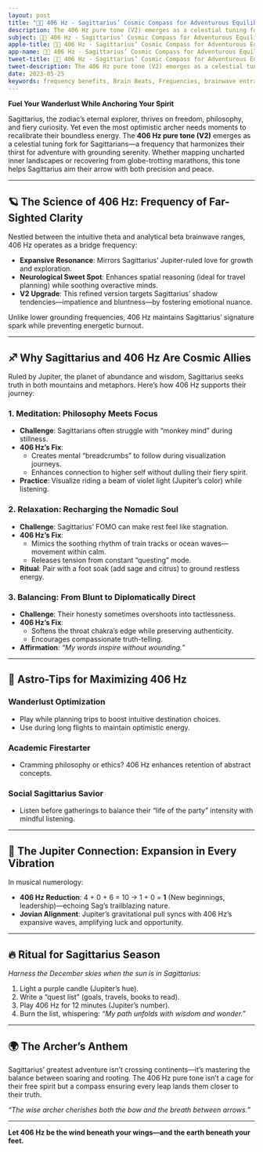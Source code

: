```yaml
---
layout: post
title: "🌌🏹 406 Hz - Sagittarius’ Cosmic Compass for Adventurous Equilibrium "
description: The 406 Hz pure tone (V2) emerges as a celestial tuning fork for Sagittarians—a frequency that harmonizes their thirst for adventure with grounding serenity.  
subject: 🌌🏹 406 Hz - Sagittarius’ Cosmic Compass for Adventurous Equilibrium 
apple-title: 🌌🏹 406 Hz - Sagittarius’ Cosmic Compass for Adventurous Equilibrium 
app-name: 🌌🏹 406 Hz - Sagittarius’ Cosmic Compass for Adventurous Equilibrium 
tweet-title: 🌌🏹 406 Hz - Sagittarius’ Cosmic Compass for Adventurous Equilibrium 
tweet-description: The 406 Hz pure tone (V2) emerges as a celestial tuning fork for Sagittarians—a frequency that harmonizes their thirst for adventure with grounding serenity.
date: 2023-05-25
keywords: frequency benefits, Brain Beats, Frequencies, brainwave entrainment, sound therapy, pure tone, 406 Hz, pure tones, Sagittarius, astrology, horoscope
---         
```


**Fuel Your Wanderlust While Anchoring Your Spirit**  

Sagittarius, the zodiac’s eternal explorer, thrives on freedom, philosophy, and fiery curiosity. Yet even the most optimistic archer needs moments to recalibrate their boundless energy. The **406 Hz pure tone (V2)** emerges as a celestial tuning fork for Sagittarians—a frequency that harmonizes their thirst for adventure with grounding serenity. Whether mapping uncharted inner landscapes or recovering from globe-trotting marathons, this tone helps Sagittarius aim their arrow with both precision and peace.  

---

## 🪐 **The Science of 406 Hz: Frequency of Far-Sighted Clarity**  
Nestled between the intuitive theta and analytical beta brainwave ranges, 406 Hz operates as a bridge frequency:  
- **Expansive Resonance**: Mirrors Sagittarius’ Jupiter-ruled love for growth and exploration.  
- **Neurological Sweet Spot**: Enhances spatial reasoning (ideal for travel planning) while soothing overactive minds.  
- **V2 Upgrade**: This refined version targets Sagittarius’ shadow tendencies—impatience and bluntness—by fostering emotional nuance.  

Unlike lower grounding frequencies, 406 Hz maintains Sagittarius’ signature spark while preventing energetic burnout.  

---

## ♐ **Why Sagittarius and 406 Hz Are Cosmic Allies**  
Ruled by Jupiter, the planet of abundance and wisdom, Sagittarius seeks truth in both mountains and metaphors. Here’s how 406 Hz supports their journey:  

### **1. Meditation: Philosophy Meets Focus**  
- **Challenge**: Sagittarians often struggle with “monkey mind” during stillness.  
- **406 Hz’s Fix**:  
  - Creates mental “breadcrumbs” to follow during visualization journeys.  
  - Enhances connection to higher self without dulling their fiery spirit.  
- **Practice**: Visualize riding a beam of violet light (Jupiter’s color) while listening.  

### **2. Relaxation: Recharging the Nomadic Soul**  
- **Challenge**: Sagittarius’ FOMO can make rest feel like stagnation.  
- **406 Hz’s Fix**:  
  - Mimics the soothing rhythm of train tracks or ocean waves—movement within calm.  
  - Releases tension from constant “questing” mode.  
- **Ritual**: Pair with a foot soak (add sage and citrus) to ground restless energy.  

### **3. Balancing: From Blunt to Diplomatically Direct**  
- **Challenge**: Their honesty sometimes overshoots into tactlessness.  
- **406 Hz’s Fix**:  
  - Softens the throat chakra’s edge while preserving authenticity.  
  - Encourages compassionate truth-telling.  
- **Affirmation**: *“My words inspire without wounding.”*  

---

## 🌠 **Astro-Tips for Maximizing 406 Hz**  

### **Wanderlust Optimization**  
- Play while planning trips to boost intuitive destination choices.  
- Use during long flights to maintain optimistic energy.  

### **Academic Firestarter**  
- Cramming philosophy or ethics? 406 Hz enhances retention of abstract concepts.  

### **Social Sagittarius Savior**  
- Listen before gatherings to balance their “life of the party” intensity with mindful listening.  

---

## 🎵 **The Jupiter Connection: Expansion in Every Vibration**  
In musical numerology:  
- **406 Hz Reduction**: 4 + 0 + 6 = 10 → 1 + 0 = **1** (New beginnings, leadership)—echoing Sag’s trailblazing nature.  
- **Jovian Alignment**: Jupiter’s gravitational pull syncs with 406 Hz’s expansive waves, amplifying luck and opportunity.  

---

## 🔥 **Ritual for Sagittarius Season**  
*Harness the December skies when the sun is in Sagittarius:*  
1. Light a purple candle (Jupiter’s hue).  
2. Write a “quest list” (goals, travels, books to read).  
3. Play 406 Hz for 12 minutes (Jupiter’s number).  
4. Burn the list, whispering: *“My path unfolds with wisdom and wonder.”*  

---

## 🌍 **The Archer’s Anthem**  
Sagittarius’ greatest adventure isn’t crossing continents—it’s mastering the balance between soaring and rooting. The 406 Hz pure tone isn’t a cage for their free spirit but a compass ensuring every leap lands them closer to their truth.  

*“The wise archer cherishes both the bow and the breath between arrows.”*  

---  
**Let 406 Hz be the wind beneath your wings—and the earth beneath your feet.**  